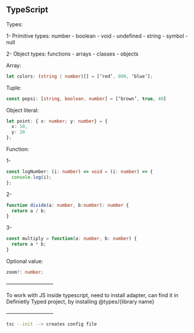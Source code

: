 ## TypeScript

Types:

1- Primitive types: number - boolean - void - undefined - string - symbol - null

2- Object types: functions - arrays - classes - objects

Array:

```ts
let colors: (string | number)[] = [‘red’, 000, ‘blue’];
```

Tuple:

```ts
const pepsi: [string, boolean, number] = [‘brown’, true, 40]
```

Object literal:

```ts
let point: { x: number; y: number} = {
  x: 10,
  y: 20
};
```

Function:

1- 
```ts
const logNumber: (i: number) => void = (i: number) => {
  console.log(i);
};
```

2- 
```ts
function divide(a: number, b:number): number {
  return a / b;
}
```

3- 
```ts
const multiply = function(a: number, b: number) {
  return a * b;
}
```

Optional value:

```ts
zoom?: number;
```

—————————

To work with JS inside typescript, need to install adapter, can find it in Definietly Typed project, by installing @types/{library name}

—————————

```sh
tsc --init --> creates config file
```